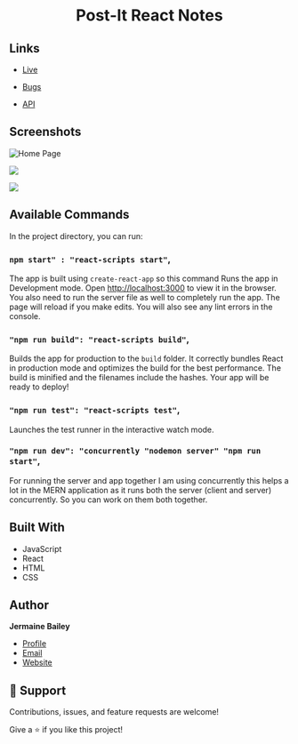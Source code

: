 <h1 align="center"><Post-It React Notes>Post-It React Notes</h1>

<p align="center"><project-description></p>

## Links

- [Live](<Homepage url> "Live View")

- [Bugs](https://github.com/Rohit19060/<project-name>/issues "Issues Page")

- [API](<API Link> "API")

## Screenshots

![Home Page](screenshot1.png "Home Page")

![](/screenshots/2.png)

![](/screenshots/3.png)

## Available Commands

In the project directory, you can run:

### `npm start" : "react-scripts start"`,

The app is built using `create-react-app` so this command Runs the app in Development mode. Open [http://localhost:3000](http://localhost:3000) to view it in the browser. You also need to run the server file as well to completely run the app. The page will reload if you make edits.
You will also see any lint errors in the console.

### `"npm run build": "react-scripts build"`,

Builds the app for production to the `build` folder. It correctly bundles React in production mode and optimizes the build for the best performance. The build is minified and the filenames include the hashes. Your app will be ready to deploy!

### `"npm run test": "react-scripts test"`,

Launches the test runner in the interactive watch mode.

### `"npm run dev": "concurrently "nodemon server" "npm run start"`,

For running the server and app together I am using concurrently this helps a lot in the MERN application as it runs both the server (client and server) concurrently. So you can work on them both together.


## Built With

- JavaScript
- React
- HTML
- CSS


## Author

**Jermaine Bailey**

- [Profile](https://github.com/rohit19060 "Rohit jain")
- [Email](mailto:jermaine@brandnetictechnologies.com?subject=Hi "Hi!")
- [Website](https://www.brandnetictechnologies.com/ "Welcome")

## 🤝 Support

Contributions, issues, and feature requests are welcome!

Give a ⭐️ if you like this project!